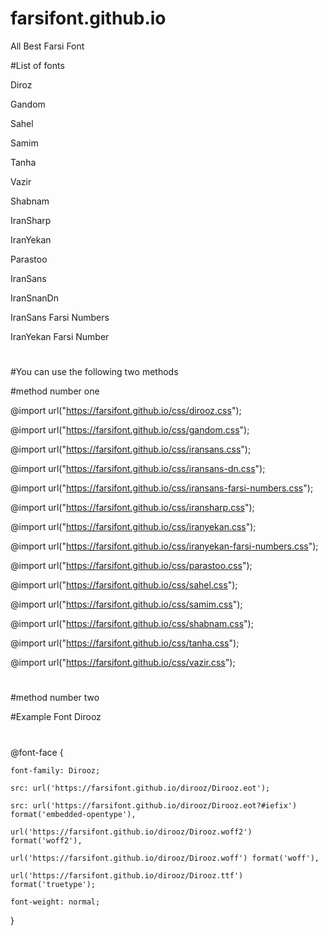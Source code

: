 # farsifont.github.io

All Best Farsi Font

#List of fonts

Diroz

Gandom

Sahel

Samim

Tanha

Vazir

Shabnam

IranSharp

IranYekan

Parastoo

IranSans

IranSnanDn

IranSans Farsi Numbers

IranYekan Farsi Number
#
#You can use the following two methods

#method number one

@import url("https://farsifont.github.io/css/dirooz.css");

@import url("https://farsifont.github.io/css/gandom.css");

@import url("https://farsifont.github.io/css/iransans.css");

@import url("https://farsifont.github.io/css/iransans-dn.css");

@import url("https://farsifont.github.io/css/iransans-farsi-numbers.css");

@import url("https://farsifont.github.io/css/iransharp.css");

@import url("https://farsifont.github.io/css/iranyekan.css");

@import url("https://farsifont.github.io/css/iranyekan-farsi-numbers.css");

@import url("https://farsifont.github.io/css/parastoo.css");

@import url("https://farsifont.github.io/css/sahel.css");

@import url("https://farsifont.github.io/css/samim.css");

@import url("https://farsifont.github.io/css/shabnam.css");

@import url("https://farsifont.github.io/css/tanha.css");

@import url("https://farsifont.github.io/css/vazir.css");
#
#method number two

#Example Font Dirooz 
#
@font-face {

    font-family: Dirooz;
    
    src: url('https://farsifont.github.io/dirooz/Dirooz.eot');
    
    src: url('https://farsifont.github.io/dirooz/Dirooz.eot?#iefix') format('embedded-opentype'),
    
    url('https://farsifont.github.io/dirooz/Dirooz.woff2') format('woff2'),
    
    url('https://farsifont.github.io/dirooz/Dirooz.woff') format('woff'),
    
    url('https://farsifont.github.io/dirooz/Dirooz.ttf') format('truetype');
    
    font-weight: normal;
    
}
